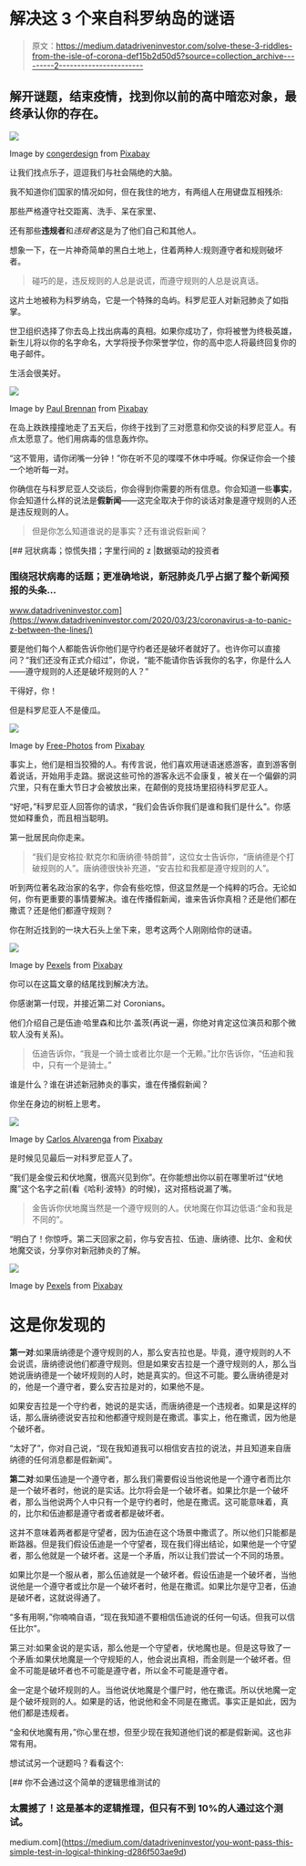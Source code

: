 # 解决这 3 个来自科罗纳岛的谜语

> 原文：<https://medium.datadriveninvestor.com/solve-these-3-riddles-from-the-isle-of-corona-def15b2d50d5?source=collection_archive---------2----------------------->

## 解开谜题，结束疫情，找到你以前的高中暗恋对象，最终承认你的存在。

![](img/5adca2a4de5dae38b34ad8f313bedb7c.png)

Image by [congerdesign](https://pixabay.com/users/congerdesign-509903/?utm_source=link-attribution&utm_medium=referral&utm_campaign=image&utm_content=4939242) from [Pixabay](https://pixabay.com/?utm_source=link-attribution&utm_medium=referral&utm_campaign=image&utm_content=4939242)

让我们找点乐子，逗逗我们与社会隔绝的大脑。

我不知道你们国家的情况如何，但在我住的地方，有两组人在用键盘互相残杀:

那些严格遵守社交距离、洗手、呆在家里、

还有那些**违规者**和*违规者*这是为了他们自己和其他人。

想象一下，在一片神奇简单的黑白土地上，住着两种人:规则遵守者和规则破坏者。

> 碰巧的是，违反规则的人总是说谎，而遵守规则的人总是说真话。

这片土地被称为科罗纳岛，它是一个特殊的岛屿。科罗尼亚人对新冠肺炎了如指掌。

世卫组织选择了你去岛上找出病毒的真相。如果你成功了，你将被誉为终极英雄，新生儿将以你的名字命名，大学将授予你荣誉学位，你的高中恋人将最终回复你的电子邮件。

生活会很美好。

![](img/d8d621c97b5fd2fce38c35bcbd96091a.png)

Image by [Paul Brennan](https://pixabay.com/users/paulbr75-2938186/?utm_source=link-attribution&utm_medium=referral&utm_campaign=image&utm_content=1572777) from [Pixabay](https://pixabay.com/?utm_source=link-attribution&utm_medium=referral&utm_campaign=image&utm_content=1572777)

在岛上跌跌撞撞地走了五天后，你终于找到了三对愿意和你交谈的科罗尼亚人。有点太愿意了。他们用病毒的信息轰炸你。

“这不管用，请你闭嘴一分钟！”你在听不见的喋喋不休中呼喊。你保证你会一个接一个地听每一对。

你确信在与科罗尼亚人交谈后，你会得到你需要的所有信息。你会知道一些**事实**，你会知道什么样的说法是**假新闻**——这完全取决于你的谈话对象是遵守规则的人还是违反规则的人。

> 但是你怎么知道谁说的是事实？还有谁说假新闻？

[](https://www.datadriveninvestor.com/2020/03/23/coronavirus-a-to-panic-z-between-the-lines/) [## 冠状病毒；惊慌失措；字里行间的 z |数据驱动的投资者

### 围绕冠状病毒的话题；更准确地说，新冠肺炎几乎占据了整个新闻预报的头条…

www.datadriveninvestor.com](https://www.datadriveninvestor.com/2020/03/23/coronavirus-a-to-panic-z-between-the-lines/) 

要是他们每个人都能告诉你他们是守约者还是破坏者就好了。也许你可以直接问？“我们还没有正式介绍过”，你说，“能不能请你告诉我你的名字，你是什么人——遵守规则的人还是破坏规则的人？”

干得好，你！

但是科罗尼亚人不是傻瓜。

![](img/77e3023b3f2d8c596f9a475cfe9f1a9c.png)

Image by [Free-Photos](https://pixabay.com/photos/?utm_source=link-attribution&utm_medium=referral&utm_campaign=image&utm_content=690348) from [Pixabay](https://pixabay.com/?utm_source=link-attribution&utm_medium=referral&utm_campaign=image&utm_content=690348)

事实上，他们是相当狡猾的人。有传言说，他们喜欢用谜语迷惑游客，直到游客倒着说话，开始用手走路。据说这些可怜的游客永远不会康复，被关在一个偏僻的洞穴里，只有在重大节日才会被放出来，在颠倒的竞技场里招待科罗尼亚人。

“好吧，”科罗尼亚人回答你的请求，“我们会告诉你我们是谁和我们是什么”。你感觉如释重负，而且相当聪明。

第一批居民向你走来。

> “我们是安格拉·默克尔和唐纳德·特朗普”，这位女士告诉你，“唐纳德是个打破规则的人”。唐纳德很快补充道，“安吉拉和我都是遵守规则的人”。

听到两位著名政治家的名字，你会有些吃惊，但这显然是一个纯粹的巧合。无论如何，你有更重要的事情要解决。谁在传播假新闻，谁来告诉你真相？还是他们都在撒谎？还是他们都遵守规则？

你在附近找到的一块大石头上坐下来，思考这两个人刚刚给你的谜语。

![](img/62cb340cc6196b02177f10f9ad479f0a.png)

Image by [Pexels](https://pixabay.com/users/Pexels-2286921/?utm_source=link-attribution&utm_medium=referral&utm_campaign=image&utm_content=1868551) from [Pixabay](https://pixabay.com/?utm_source=link-attribution&utm_medium=referral&utm_campaign=image&utm_content=1868551)

你可以在这篇文章的结尾找到解决方法。

你感谢第一付现，并接近第二对 Coronians。

他们介绍自己是伍迪·哈里森和比尔·盖茨(再说一遍，你绝对肯定这位演员和那个微软人没有关系)。

> 伍迪告诉你，“我是一个骑士或者比尔是一个无赖。”比尔告诉你，“伍迪和我中，只有一个是骑士。”

谁是什么？谁在讲述新冠肺炎的事实，谁在传播假新闻？

你坐在身边的树桩上思考。

![](img/9ca2cc42e54d76f3964c86df761de629.png)

Image by [Carlos Alvarenga](https://pixabay.com/users/carlosalvarenga-2116392/?utm_source=link-attribution&utm_medium=referral&utm_campaign=image&utm_content=1276384) from [Pixabay](https://pixabay.com/?utm_source=link-attribution&utm_medium=referral&utm_campaign=image&utm_content=1276384)

是时候见见最后一对科罗尼亚人了。

“我们是金俊云和伏地魔，很高兴见到你”。在你能想出你以前在哪里听过“伏地魔”这个名字之前(看《哈利·波特》的时候)，这对搭档说漏了嘴。

> 金告诉你伏地魔当然是一个遵守规则的人。伏地魔在你耳边低语:“金和我是不同的”。

“明白了！你惊呼。第二天回家之前，你与安吉拉、伍迪、唐纳德、比尔、金和伏地魔交谈，分享你对新冠肺炎的了解。

![](img/d418915ddc83080254bba7d64fea2ae1.png)

Image by [Pexels](https://pixabay.com/users/Pexels-2286921/?utm_source=link-attribution&utm_medium=referral&utm_campaign=image&utm_content=1867275) from [Pixabay](https://pixabay.com/?utm_source=link-attribution&utm_medium=referral&utm_campaign=image&utm_content=1867275)

# 这是你发现的

**第一对**:如果唐纳德是个遵守规则的人，那么安吉拉也是。毕竟，遵守规则的人不会说谎，唐纳德说他们都遵守规则。但是如果安吉拉是一个遵守规则的人，那么当她说唐纳德是一个破坏规则的人时，她是真实的。但这不可能。要么唐纳德是对的，他是一个遵守者，要么安吉拉是对的，如果他不是。

如果安吉拉是一个守约者，她说的是实话，而唐纳德是一个违规者。如果是这样的话，那么唐纳德说安吉拉和他都遵守规则是在撒谎。事实上，他在撒谎，因为他是个破坏者。

“太好了”，你对自己说，“现在我知道我可以相信安吉拉的说法，并且知道来自唐纳德的任何消息都是假新闻”。

**第二对**:如果伍迪是一个遵守者，那么我们需要假设当他说他是一个遵守者而比尔是一个破坏者时，他说的是实话。比尔将会是一个破坏者。如果比尔是一个破坏者，那么当他说两个人中只有一个是守约者时，他是在撒谎。这可能意味着，真的，比尔和伍迪都是遵守者或者都是破坏者。

这并不意味着两者都是守望者，因为伍迪在这个场景中撒谎了。所以他们只能都是断路器。但是我们假设伍迪是一个守望者，现在我们得出结论，如果他是一个守望者，那么他就是一个破坏者。这是一个矛盾，所以让我们尝试一个不同的场景。

如果比尔是一个服从者，那么伍迪就是一个破坏者。假设伍迪是一个破坏者，当他说他是一个遵守者或比尔是一个破坏者时，他是在撒谎。如果比尔是守卫者，伍迪是破坏者，这就说得通了。

“多有用啊，”你喃喃自语，“现在我知道不要相信伍迪说的任何一句话。但我可以信任比尔”。

第三对:如果金说的是实话，那么他是一个守望者，伏地魔也是。但是这导致了一个矛盾:如果伏地魔是一个守规矩的人，他会说出真相，而金则是一个破坏者。但金不可能是破坏者也不可能是遵守者，所以金不可能是遵守者。

金一定是个破坏规则的人。当他说伏地魔是个僵尸时，他在撒谎。所以伏地魔一定是个破坏规则的人。如果是的话，他说他和金不同是在撒谎。事实正是如此，因为他们都是违规者。

“金和伏地魔有用，”你心里在想，但至少现在我知道他们说的都是假新闻。这也非常有用。

想试试另一个谜题吗？看看这个:

[](https://medium.com/datadriveninvestor/you-wont-pass-this-simple-test-in-logical-thinking-d286f503ae9d) [## 你不会通过这个简单的逻辑思维测试的

### 太震撼了！这是基本的逻辑推理，但只有不到 10%的人通过这个测试。

medium.com](https://medium.com/datadriveninvestor/you-wont-pass-this-simple-test-in-logical-thinking-d286f503ae9d)